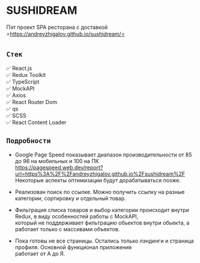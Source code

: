 # SUSHIDREAM
Пэт проект SPA ресторана с доставкой\
⭐https://andreyzhigalov.github.io/sushidream/⭐

## `Стек`
✅ React.js \
✅ Redux Toolkit \
✅ TypeScript \
✅ MockAPI \
✅ Axios \
✅ React Router Dom \
✅ qs \
✅ SCSS \
✅ React Content Loader

## `Подробности`
* Google Page Speed показывает диапазон производительности от 85 до 96 на мобильных и 100 на ПК \
https://pagespeed.web.dev/report?url=https%3A%2F%2Fandreyzhigalov.github.io%2Fsushidream%2F \
Некоторые аспекты оптимизации будут дорабатываться позже. 

* Реализован поиск по ссылке. Можно получить ссылку на разные категории, сортировку и отдельный товар. 

* Фильтрация списка товаров и выбор категории происходит внутри Redux, в виду особенностей работы с MockAPI, \
который не поддерживает фильтрацию обьектов внутри обьекта, а работает только с массивами объектов.

* Пока готовы не все страницы. Остались только лэндинги и страница профиля. Основной функционал приложения \
работает от А до Я.
